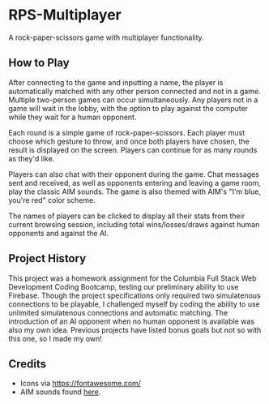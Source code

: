# RPS-Multiplayer
A rock-paper-scissors game with multiplayer functionality. 

## How to Play
After connecting to the game and inputting a name, the player is automatically matched with any other person connected and not in a game. Multiple two-person games can occur simultaneously. Any players not in a game will wait in the lobby, with the option to play against the computer while they wait for a human opponent. 

Each round is a simple game of rock-paper-scissors. Each player must choose which gesture to throw, and once both players have chosen, the result is displayed on the screen. Players can continue for as many rounds as they'd like.

Players can also chat with their opponent during the game. Chat messages sent and received, as well as opponents entering and leaving a game room, play the classic AIM sounds. The game is also themed with AIM's "I'm blue, you're red" color scheme. 

The names of players can be clicked to display all their stats from their current browsing session, including total wins/losses/draws against human opponents and against the AI. 

## Project History
This project was a homework assignment for the Columbia Full Stack Web Development Coding Bootcamp, testing our preliminary ability to use Firebase. Though the project specifications only required two simulatenous connections to be playable, I challenged myself by coding the ability to use unlimited simulatenous connections and automatic matching. The introduction of an AI opponent when no human opponent is available was also my own idea. Previous projects have listed bonus goals but not so with this one, so I made my own! 

## Credits
- Icons via <https://fontawesome.com/>
- AIM sounds found [here](http://gauss.ececs.uc.edu/Courses/c653/lectures/AIM/sound/).